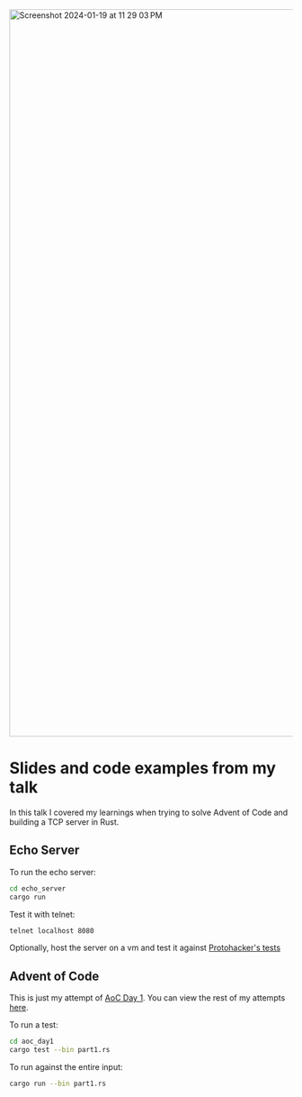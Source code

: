 
<img width="1291" alt="Screenshot 2024-01-19 at 11 29 03 PM" src="https://github.com/Maniktherana/first-foray-into-rust-talk/assets/14011425/24b18040-9337-41a6-bd28-51426d9f4689">

# Slides and code examples from my talk

In this talk I covered my learnings when trying to solve Advent of Code and building a TCP server in Rust.

## Echo Server
To run the echo server:
```bash
cd echo_server
cargo run
```

Test it with telnet:
```bash
telnet localhost 8080
```

Optionally, host the server on a vm and test it against [Protohacker's tests](https://protohackers.com/problem/0)


## Advent of Code
This is just my attempt of [AoC Day 1](https://adventofcode.com/2023/day/1). You can view the rest of my attempts [here](https://github.com/Maniktherana/advent-of-code).

To run a test:
```bash
cd aoc_day1
cargo test --bin part1.rs
```

To run against the entire input:
```bash
cargo run --bin part1.rs
```
